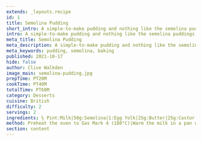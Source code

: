 ```yaml
---
extends: _layouts.recipe
id: 1
title: Semolina Pudding
short_intro: A simple-to-make pudding and nothing like the semolina puddings you've had in the past.
intro: A simple-to-make pudding and nothing like the semolina puddings you've had in the past.
meta_title: Semolina Pudding
meta_description: A simple-to-make pudding and nothing like the semolina puddings you've had in the past.
meta_keywords: pudding, semolina, baking
published: 2021-10-17
hide: false
author: Clive Walkden
image_main: semolina-pudding.jpg
prepTime: PT20M
cookTime: PT40M
totalTime: PT60M
category: Desserts
cuisine: British
difficulty: 2
servings: 2
ingredients: ½ Pint:Milk|50g:Semolina|1:Egg Yolk|25g:Butter|25g:Castor Sugar
method: Preheat the oven to Gas Mark 4 (180°C)|Warm the milk in a pan until simmering, slowly tip in the semolina while stirring to stop lumps.|Bring to the boil stirring continuously, cook until thick.|Take off the heat and allow to cool slightly before adding the sugar and egg yolk, stir them together.|Butter a ramekin and pout in the mixture.|Grate nutmeg over the top and cook in the oven for 40 minutes until the top is dark brown.
section: content
---
```


